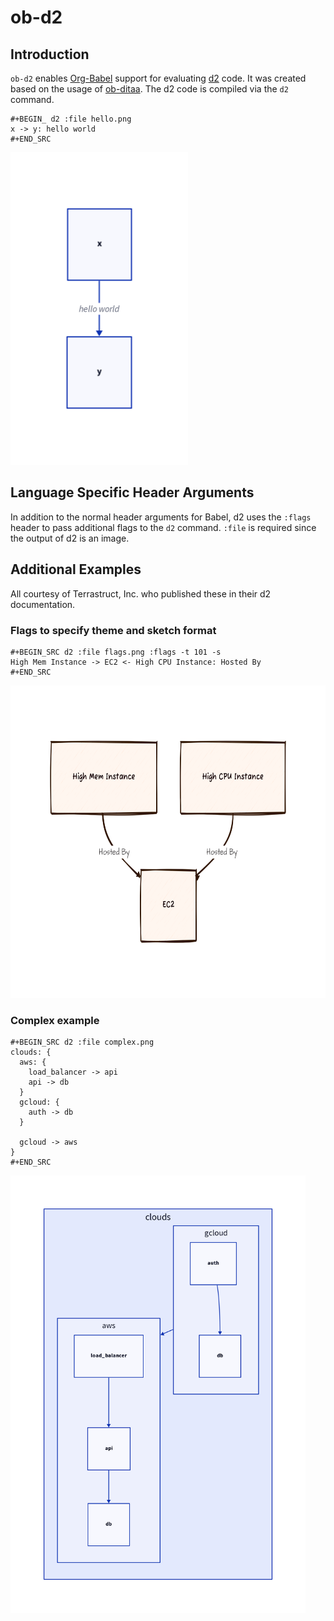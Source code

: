 # ob-d2

## Introduction
`ob-d2` enables [Org-Babel](http://orgmode.org/worg/org-contrib/babel/intro.html) support for evaluating [d2](https://d2lang.com/tour/intro/) code.
It was created based on the usage of [ob-ditaa](https://orgmode.org/worg//org-contrib/babel/languages/ob-doc-ditaa.html).
The d2 code is compiled via the `d2` command.

```
#+BEGIN_ d2 :file hello.png
x -> y: hello world
#+END_SRC
```

<div>
  <img height="500px" alt="hello world" src="hello.png">
</div>

## Language Specific Header Arguments

In addition to the normal header arguments for Babel, d2 uses the `:flags` header to pass additional flags to the `d2` command.
`:file` is required since the output of d2 is an image.

## Additional Examples
All courtesy of Terrastruct, Inc. who published these in their d2 documentation.

### Flags to specify theme and sketch format

```
#+BEGIN_SRC d2 :file flags.png :flags -t 101 -s
High Mem Instance -> EC2 <- High CPU Instance: Hosted By
#+END_SRC
```

<div>
  <img height="500px" alt="flags" src="flags.png">
</div>

### Complex example

```
#+BEGIN_SRC d2 :file complex.png
clouds: {
  aws: {
    load_balancer -> api
    api -> db
  }
  gcloud: {
    auth -> db
  }

  gcloud -> aws
}
#+END_SRC
```

<div>
  <img height="700px" alt="complex" src="complex.png">
</div>

